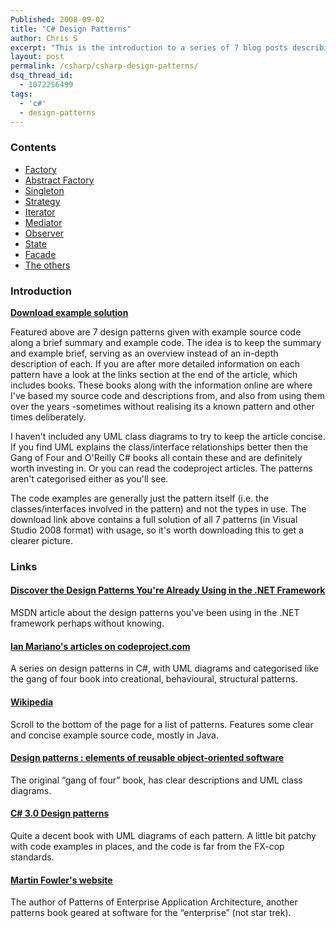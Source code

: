 ```yaml
---
Published: 2008-09-02
title: "C# Design Patterns"
author: Chris S
excerpt: "This is the introduction to a series of 7 blog posts describing and illustrating common design patterns in C#, based on those found in the Gang of Four book."
layout: post
permalink: /csharp/csharp-design-patterns/
dsq_thread_id:
  - 1072256499
tags:
  - 'c#'
  - design-patterns
---
```

### Contents

  * [Factory][1]
  * [Abstract Factory][2]
  * [Singleton][3]
  * [Strategy][4]
  * [Iterator][5]
  * [Mediator][6]
  * [Observer][7]
  * [State][8]
  * [Facade][9]
  * [The others][10]

### Introduction

**[Download example solution][11]**  
<!-- more -->

  
Featured above are 7 design patterns given with example source code along a brief summary and example code. The idea is to keep the summary and example brief, serving as an overview instead of an in-depth description of each. If you are after more detailed information on each pattern have a look at the links section at the end of the article, which includes books. These books along with the information online are where I've based my source code and descriptions from, and also from using them over the years -sometimes without realising its a known pattern and other times deliberately.

I haven't included any UML class diagrams to try to keep the article concise. If you find UML explains the class/interface relationships better then the Gang of Four and O'Reilly C# books all contain these and are definitely worth investing in. Or you can read the codeproject articles. The patterns aren't categorised either as you'll see.

The code examples are generally just the pattern itself (i.e. the classes/interfaces involved in the pattern) and not the types in use. The download link above contains a full solution of all 7 patterns (in Visual Studio 2008 format) with usage, so it's worth downloading this to get a clearer picture.

### Links

#### [Discover the Design Patterns You're Already Using in the .NET Framework][12]

MSDN article about the design patterns you've been using in the .NET framework perhaps without knowing.

#### [Ian Mariano's articles on codeproject.com][13]

A series on design patterns in C#, with UML diagrams and categorised like the gang of four book into creational, behavioural, structural patterns.

#### [Wikipedia][14]

Scroll to the bottom of the page for a list of patterns. Features some clear and concise example source code, mostly in Java.

#### [Design patterns : elements of reusable object-oriented software][15]

The original &#8220;gang of four&#8221; book, has clear descriptions and UML class diagrams.

#### [C# 3.0 Design patterns][16]

Quite a decent book with UML diagrams of each pattern. A little bit patchy with code examples in places, and the code is far from the FX-cop standards.

#### [Martin Fowler's website][17]

The author of Patterns of Enterprise Application Architecture, another patterns book geared at software for the &#8220;enterprise&#8221; (not star trek).

 [1]: /csharp/csharp-design-patterns-the-factory-pattern
 [2]: /csharp/csharp-design-patterns-the-abstract-factory-pattern
 [3]: /csharp/csharp-design-patterns-the-singleton-pattern
 [4]: /csharp/csharp-design-patterns-the-strategy-pattern
 [5]: /csharp/csharp-design-patterns-the-iterator-pattern
 [6]: /csharp/csharp-design-patterns-the-mediator-pattern
 [7]: /csharp/csharp-design-patterns-the-observer-pattern
 [8]: /csharp/csharp-design-patterns-the-state-pattern
 [9]: /csharp/csharp-design-patterns-the-façade-pattern
 [10]: /csharp/other-design-patterns
 [11]: /storage/downloads/designpatterns.zip
 [12]: http://msdn.microsoft.com/en-gb/magazine/cc188707.aspx
 [13]: http://www.codeproject.com/script/Articles/MemberArticles.aspx?amid=52003
 [14]: http://en.wikipedia.org/wiki/Design_Patterns
 [15]: http://www.amazon.co.uk/Design-patterns-elements-reusable-object-oriented/dp/0201633612/ref=sr_1_2?ie=UTF8&s=books&qid=1216066920&sr=8-2
 [16]: http://www.amazon.co.uk/3-0-Design-Patterns-Judith-Bishop/dp/059652773X/ref=sr_1_4?ie=UTF8&s=books&qid=1216066920&sr=8-4
 [17]: http://martinfowler.com/articles/writingPatterns.html